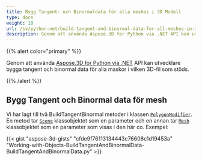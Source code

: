 ```yaml
---
title: Bygg Tangent- och Binormaldata för alla meshes i 3D Modell
type: docs
weight: 10
url: /sv/python-net/build-tangent-and-binormal-data-for-all-meshes-in-3d-model/
description: Genom att använda Aspose.3D for Python via .NET API kan utvecklare bygga tangent och binormal data för alla maskor i vilken 3D-fil som stöds.
---
```

{{% alert color="primary" %}}

Genom att använda [Aspose.3D for Python via .NET](http://products.aspose.com/3d/net) API kan utvecklare bygga tangent och binormal data för alla maskor i vilken 3D-fil som stöds.

{{% /alert %}}
##  **Bygg Tangent och Binormal data för mesh**
Vi har lagt till två BuildTangentBinormal metoder i klassen [`PolygonModifier`](https://reference.aspose.com/3d/net/aspose.threed.entities/polygonmodifier). En metod tar [`Scene`](https://reference.aspose.com/3d/net/aspose.threed/scene) klassobjektet som en parameter och en annan tar [`Mesh`](https://reference.aspose.com/3d/net/aspose.threed.entities/mesh) klassobjektet som en parameter som visas i den här co. Exempel:

{{< gist "aspose-3d-gists" "cfde9f76113134443c76608c1d19453a" "Working-with-Objects-BuildTangentAndBinormalData-BuildTangentAndBinormalData.py" >}}
